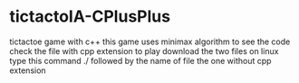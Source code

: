 # tictactoIA-CPlusPlus
tictactoe game with c++ 
this game uses minimax algorithm 
to see the code check the file with cpp extension
to play download the two files 
on linux type this command ./ followed by the name of file 
the one without cpp extension 

